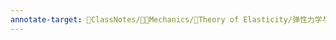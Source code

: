```yaml
---
annotate-target: 📘ClassNotes/👨‍🔧Mechanics/🔨Theory of Elasticity/弹性力学与有限元法/补充/边界为曲线的泰勒展开公式推导.pdf
---
```

